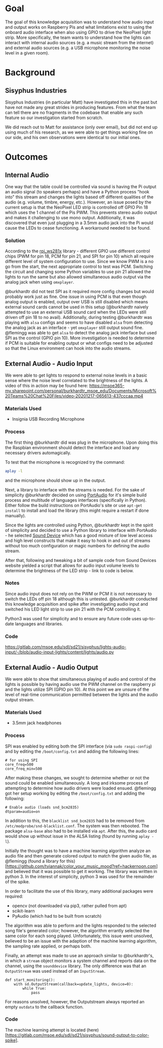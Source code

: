 # Goal
The goal of this knowledge acquisition was to understand how audio input and output works on Raspberry Pis and what limitations exist to using the onboard audio interface when also using GPIO to drive the NeoPixel light strip. More specifically, the team wants to understand how the lights can interact with internal audio sources (e.g. a music stream from the internet) and external audio sources (e.g. a USB microphone monitoring the noise level in a given room).

# Background

## Sisyphus Industries
Sisyphus Industries (in particular Matt) have investigated this in the past but have not made any great strides in producing features. From what the team can tell there are no fragments in the codebase that enable any such feature so our investigation started from scratch.

We did reach out to Matt for assistance (only over email), but did not end up using much of his research, as we were able to get things working fine on our side, and his own observations were identical to our initial ones.

# Outcomes

## Internal Audio

One way that the table could be controlled via sound is having the Pi output an audio signal (to speakers perhaps) and have a Python process "hook into" this stream and changes the lights based off different qualities of the audio (e.g. volume, timbre, energy, etc.). However, an issue posed by the current setup is that the NeoPixel LED strip is controlled off GPIO Pin 18 which uses the 1 channel of the Pis PWM. This prevents stereo audio output and makes it challenging to use mono output. Additionally, it was discovered that even just plugging in a 3.5mm audio jack into the Pi would cause the LEDs to cease functioning. A workaround needed to be found.

### Solution

According to the [rpi_ws281x](https://github.com/jgarff/rpi_ws281x) library - different GPIO use different control chips (PWM for pin 18, PCM for pin 21, and SPI for pin 10) which all require different level of system configuration to use. Since we know PWM is a no go from the start, the next appropriate control to test was PCM. Switching the circuit and changing some Python variables to use pin 21 allowed the lights to run the same but also allowed simultaneous audio output via the analog jack when using `omxplayer`.

@burkhardtr did not test SPI as it required more config changes but would probably work just as fine. One issue in using PCM is that even though analog output is enabled, output over USB is still disabled which means external sound cards cannot be used in this setup (@burkhardtr naively attempted to use an external USB sound card when the LEDs were still driven off pin 18 to no avail). Additionally, during testing @burkhardtr was playing with `alsa` configs and seems to have disabled `alsa` from detecting the analog jack as an interface - yet `omxplayer` still output sound fine. @flemingg was able to get `alsa` to detect the analog jack interface but used SPI as the control (GPIO pin 10). More investigation is needed to determine if PCM is suitable for enabling output or what configs need to be adjusted so that the Linux environment can hook into the audio streams.

## External Audio - Audio Input
 
We were able to get lights to respond to external noise levels in a basic sense where the noise level correlated to the brightness of the lights. A video of this in action may be found here: https://msoe365-my.sharepoint.com/personal/burkhardtr_msoe_edu/Documents/Microsoft%20Teams%20Chat%20Files/video-20201217-065613-437cccaa.mp4

### Materials Used
* Insignia USB Recording Microphone

### Process

The first thing @burkhardtr did was plug in the microphone. Upon doing this the Raspbian environment should detect the interface and load any necessary drivers automagically.

To test that the microphone is recognized try the command: 
```bash
aplay -l
```
and the microphone should show up in the output.

Next, a library to interface with the streams is needed. For the sake of simplicity @burkhardtr decided on using [PortAudio](http://www.portaudio.com/) for it's simple build process and multitude of languages interfaces (specifically in Python). Either follow the build instructions on PortAudio's site or use `apt-get install` to install and load the library (this might require a restart if done manually).

Since the lights are controlled using Python, @burkhardtr kept in the spirit of simplicity and decided to use a Python library to interface with PortAudio - he selected [Sound Device](https://python-sounddevice.readthedocs.io/en/0.4.1/) which has a good mixture of low level access and high level constructs that make it easy to hook in and out of streams without too much configuration or magic numbers for defining the audio stream.

After that, following and tweaking a bit of sample code from Sound Devices website yielded a script that allows for audio input volume levels to determine the brightness of the LED strip - link to code is below.

### Notes

Since audio input does not rely on the PWM or PCM it is not necessary to switch the LEDs off pin 18 although this is untested. @burkhardtr conducted this knowledge acquisition and spike after investigating audio input and switched his LED light strip to use pin 21 with the PCM controlling it.

Python3 was used for simplicity and to ensure any future code uses up-to-date languages and libraries.

### Code

https://gitlab.com/msoe.edu/sdl/sd21/sisyphus/lights-audio-input/-/blob/audio-input-lights/content/lights/audio.py

## External Audio - Audio Output
We were able to show that simultaneous playing of audio and control of the lights is possible by having audio use the PWM channel on the raspberry pi and the lights utilize SPI (GPIO pin 10). At this point we are unsure of the level of real-time communication permitted between the lights and the audio output stream.

### Materials Used
* 3.5mm jack headphones

### Process
SPI was enabled by editing both the SPI interface (via `sudo raspi-config`) and by editing the `/boot/config.txt` and adding the following lines:
````
# for using SPI
core_freq=500
core_freq_min=500
````
After making these changes, we sought to determine whether or not the sound could be enabled simultaneously. A long and irksome process of attempting to determine how audio drivers were loaded ensued. @flemingg got her setup working by editing the `/boot/config.txt` and adding the following:
````
# Enable audio (loads snd_bcm2835)
dtparam=audio=on
````
In addition to this, the `blacklist snd_bcm2835` had to be removed from `/etc/modprobe/snd-blacklist.conf`. The system was then rebooted. The package `alsa-base` also had to be installed via `apt`. After this, the audio card would show up without issue in the ALSA listing (found by running `aplay -l`). 

Initially the thought was to have a machine learning algorithm analyze an audio file and then generate colored output to match the given audio file, as @flemingg (found a library for this)[https://github.com/tyiannak/color_your_music_mood?ref=hackernoon.com] and believed that it was possible to get it working. The library was written in python 3. In the interest of simplicity, python 3 was used for the remainder of the spike.

In order to facilitate the use of this library, many additional packages were required: 
* opencv (not downloaded via pip3, rather pulled from apt)
* scikit-learn
* PyAudio (which had to be built from scratch)

The algorithm was able to perform and the lights responded to the selected song file's generated color; however, the algorithm errantly selected the same color for each song played. Unfortunately, this issue went unsolved, believed to be an issue with the adaption of the machine learning algorithm, the sampling rate applied, or perhaps both.

Finally, an attempt was made to use an approach similar to @burkhardtr's, in which a `stream` object monitors a system channel and reports data on the channel, using the `sounddevice` library. The only difference was that an `OutputStream` was used instead of an `InputStream.`

````
def start_monitoring():
    with sd.OutputStream(callback=update_lights, device=0):
        while True:
            pass
````

For reasons unsolved, however, the Outputstream always reported an empty `outdata` to the callback function.


### Code
The machine learning attempt is located (here)[https://gitlab.com/msoe.edu/sdl/sd21/sisyphus/sound-output-to-color-spike].
